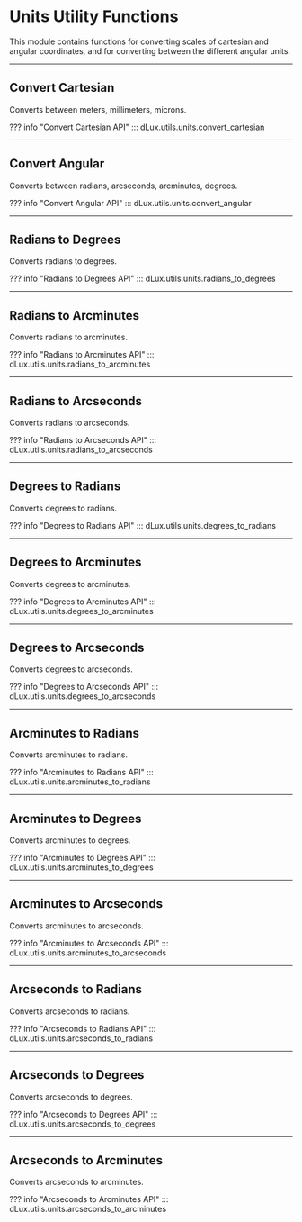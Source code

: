 # Units Utility Functions

This module contains functions for converting scales of cartesian and angular coordinates, and for converting between the different angular units.

---

## Convert Cartesian

Converts between meters, millimeters, microns.

??? info "Convert Cartesian API"
    ::: dLux.utils.units.convert_cartesian

---

## Convert Angular

Converts between radians, arcseconds, arcminutes, degrees.

??? info "Convert Angular API"
    ::: dLux.utils.units.convert_angular

---

## Radians to Degrees

Converts radians to degrees.

??? info "Radians to Degrees API"
    ::: dLux.utils.units.radians_to_degrees

---

## Radians to Arcminutes

Converts radians to arcminutes.

??? info "Radians to Arcminutes API"
    ::: dLux.utils.units.radians_to_arcminutes

---

## Radians to Arcseconds

Converts radians to arcseconds.

??? info "Radians to Arcseconds API"
    ::: dLux.utils.units.radians_to_arcseconds

---

## Degrees to Radians

Converts degrees to radians.

??? info "Degrees to Radians API"
    ::: dLux.utils.units.degrees_to_radians

---

## Degrees to Arcminutes

Converts degrees to arcminutes.

??? info "Degrees to Arcminutes API"
    ::: dLux.utils.units.degrees_to_arcminutes

---

## Degrees to Arcseconds

Converts degrees to arcseconds.

??? info "Degrees to Arcseconds API"
    ::: dLux.utils.units.degrees_to_arcseconds

---

## Arcminutes to Radians

Converts arcminutes to radians.

??? info "Arcminutes to Radians API"
    ::: dLux.utils.units.arcminutes_to_radians

---

## Arcminutes to Degrees

Converts arcminutes to degrees.

??? info "Arcminutes to Degrees API"
    ::: dLux.utils.units.arcminutes_to_degrees

---

## Arcminutes to Arcseconds

Converts arcminutes to arcseconds.

??? info "Arcminutes to Arcseconds API"
    ::: dLux.utils.units.arcminutes_to_arcseconds

---

## Arcseconds to Radians

Converts arcseconds to radians.

??? info "Arcseconds to Radians API"
    ::: dLux.utils.units.arcseconds_to_radians

---

## Arcseconds to Degrees

Converts arcseconds to degrees.

??? info "Arcseconds to Degrees API"
    ::: dLux.utils.units.arcseconds_to_degrees

---

## Arcseconds to Arcminutes

Converts arcseconds to arcminutes.

??? info "Arcseconds to Arcminutes API"
    ::: dLux.utils.units.arcseconds_to_arcminutes